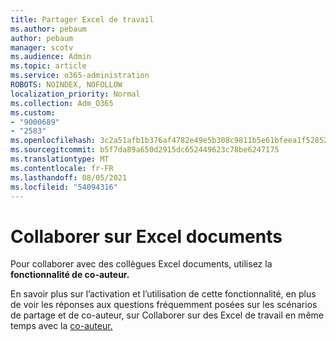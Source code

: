 ```yaml
---
title: Partager Excel de travail
ms.author: pebaum
author: pebaum
manager: scotv
ms.audience: Admin
ms.topic: article
ms.service: o365-administration
ROBOTS: NOINDEX, NOFOLLOW
localization_priority: Normal
ms.collection: Adm_O365
ms.custom:
- "9000689"
- "2583"
ms.openlocfilehash: 3c2a51afb1b376af4782e49e5b308c9811b5e61bfeea1f52852a79178e818968
ms.sourcegitcommit: b5f7da89a650d2915dc652449623c78be6247175
ms.translationtype: MT
ms.contentlocale: fr-FR
ms.lasthandoff: 08/05/2021
ms.locfileid: "54094316"
---
```

# <a name="collaborate-on-excel-documents"></a>Collaborer sur Excel documents

Pour collaborer avec des collègues Excel documents, utilisez la **fonctionnalité de co-auteur.** 

En savoir plus sur l’activation et l’utilisation de cette fonctionnalité, en plus de voir les réponses aux questions fréquemment posées sur les scénarios de partage et de co-auteur, sur Collaborer sur des Excel de travail en même temps avec la [co-auteur.](https://support.office.com/article/7152aa8b-b791-414c-a3bb-3024e46fb104)
